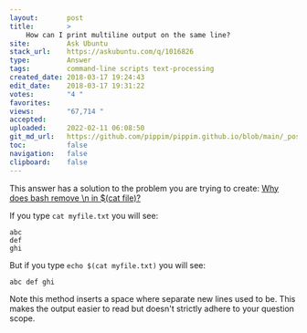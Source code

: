 ```yaml
---
layout:       post
title:        >
    How can I print multiline output on the same line?
site:         Ask Ubuntu
stack_url:    https://askubuntu.com/q/1016826
type:         Answer
tags:         command-line scripts text-processing
created_date: 2018-03-17 19:24:43
edit_date:    2018-03-17 19:31:22
votes:        "4 "
favorites:    
views:        "67,714 "
accepted:     
uploaded:     2022-02-11 06:08:50
git_md_url:   https://github.com/pippim/pippim.github.io/blob/main/_posts/2018/2018-03-17-How-can-I-print-multiline-output-on-the-same-line_.md
toc:          false
navigation:   false
clipboard:    false
---
```


This answer has a solution to the problem you are trying to create: [Why does bash remove \n in $(cat file)?][1]

If you type `cat myfile.txt` you will see:

``` 
abc
def
ghi
```

But if you type `echo $(cat myfile.txt)` you will see:

``` 
abc def ghi
```

Note this method inserts a space where separate new lines used to be. This makes the output easier to read but doesn't strictly adhere to your question scope.

  [1]: https://askubuntu.com/questions/121866/why-does-bash-remove-n-in-cat-file
